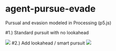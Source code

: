 # agent-pursue-evade
Pursual and evasion modeled in Processing (p5.js)

#1.) Standard pursuit with no lookahead

<img src="https://media.giphy.com/media/3o7TKxA6YccGEo88cU/giphy.gif"/>
#2.) Add lookahead / smart pursuit 
<img src ="https://media.giphy.com/media/3oz8xUL2JNP4qgvAK4/giphy.gif"/>
